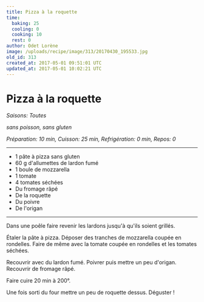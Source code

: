 ```yaml
---
title: Pizza à la roquette
time:
  baking: 25
  cooling: 0
  cooking: 10
  rest: 0
author: Odet Lorène
image: /uploads/recipe/image/313/20170430_195533.jpg
old_id: 313
created_at: 2017-05-01 09:51:01 UTC
updated_at: 2017-05-01 10:02:21 UTC
---
```


# Pizza à la roquette

_Saisons: Toutes_

_sans poisson, sans gluten_

_Préparation: 10 min, Cuisson: 25 min, Refrigération: 0 min, Repos: 0_

---

- 1 pâte à pizza sans gluten
- 60 g d'allumettes de lardon fumé
- 1 boule de mozzarella
- 1 tomate
- 4 tomates séchées
- Du fromage râpé
- De la roquette
- Du poivre
- De l'origan

---

Dans une poêle faire revenir les lardons jusqu'à qu'ils soient grillés.

Étaler la pâte à pizza. Déposer des tranches de mozzarella coupée en rondelles. Faire de même avec la tomate coupée en rondelles et les tomates séchées.

Recouvrir avec du lardon fumé. Poivrer puis mettre un peu d'origan. Recouvrir de fromage râpé.

Faire cuire 20 min à 200°.

Une fois sorti du four mettre un peu de roquette dessus. Déguster !
